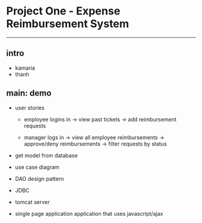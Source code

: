 # Project One - Expense Reimbursement System 
---

## intro
* kamaria
* thanh

## main: demo
* user stories

	+ employee logins in -> view past tickets
						 -> add reimbursement requests

	+ manager logs in 	 -> view all employee reimbursements -> approve/deny reimbursements
															 -> filter requests by status

* get model from database
* use case diagram 
* DAO design pattern
* JDBC
* tomcat server 
* single page application application that uses javascript/ajax
